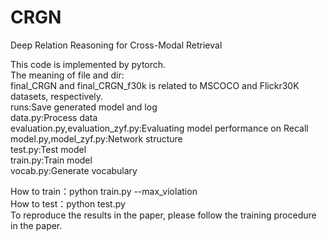 # CRGN
Deep Relation Reasoning for Cross-Modal Retrieval<br/>

This code is implemented by pytorch.<br/>
The meaning of file and dir:<br/>
final_CRGN and final_CRGN_f30k is related to MSCOCO and Flickr30K datasets, respectively.<br/>
runs:Save generated model and log <br/>
data.py:Process data<br/>
evaluation.py,evaluation_zyf.py:Evaluating model performance on Recall<br/>
model.py,model_zyf.py:Network structure<br/>
test.py:Test model <br/>
train.py:Train model <br/>
vocab.py:Generate vocabulary<br/>

How to train：python train.py --max_violation<br/>
How to test：python test.py<br/>
To reproduce the results in the paper, please follow the training procedure in the paper.
